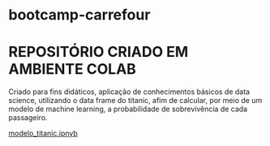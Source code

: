 # bootcamp-carrefour
# **REPOSITÓRIO CRIADO EM AMBIENTE COLAB**

Criado para fins didáticos, aplicação de conhecimentos básicos de data science, utilizando o data frame do titanic, afim de calcular, por meio de um modelo de machine learning, a probabilidade de sobrevivência de cada passageiro.

[modelo_titanic.ipnyb](/modelo_titanic.ipynb)
